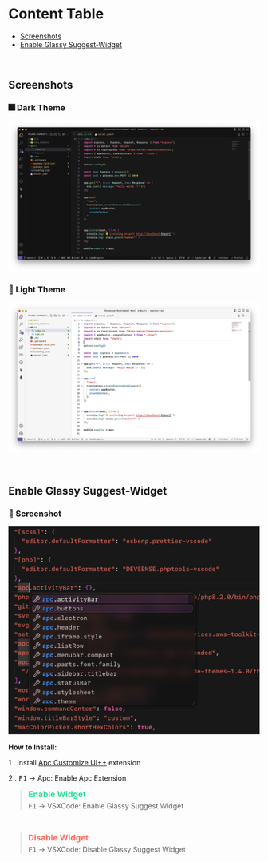 # Content Table

- [Screenshots](#screenshots)
- [Enable Glassy Suggest-Widget](#enable-glassy-suggest-widget)

<br/>

## Screenshots
### 🎆 Dark Theme
![image](./images/screenshot-dark.png) 

### 🌅 Light Theme
![image](./images/screenshot-light.png)

<br/>

## Enable Glassy Suggest-Widget
### 🍷 Screenshot

![image](./images/glassy-suggest-widget.png)

**How to Install:**

1 . Install [Apc Customize UI++](https://marketplace.visualstudio.com/items?itemName=drcika.apc-extension) extension 

2 . <kbd>F1</kbd> → Apc: Enable Apc Extension
 
> <h3 style="margin: 5px 0; color: #2dde98;">Enable Widget</h3>
> <kbd>F1</kbd> → VSXCode: Enable Glassy Suggest Widget

<br/>

> <h3 style="margin: 5px 0; color: #ff6c5f;">Disable Widget</h3>
> <kbd>F1</kbd> → VSXCode: Disable Glassy Suggest Widget